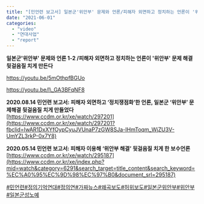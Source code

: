 ```yaml
---
title: "[민언련 보고서] 일본군'위안부' 문제와 언론/피해자 외면하고 정치하는 언론이 '위안부' 문제 해결 뒷걸음질 치게 만든다"
date: "2021-06-01"
categories: 
  - "video"
  - "연대사업"
  - "report"
---
```


**일본군'위안부' 문제와 언론 1-2 /피해자 외면하고 정치하는 언론이 '위안부' 문제 해결 뒷걸음질 치게 만든다**

https://youtu.be/5mOthpfBGUo

https://youtu.be/l\_GA3BFqNF8

**2020.08.14 민언련 보고서: 피해자 외면하고 ‘정치쟁점화’한 언론, 일본군 ‘위안부’ 문제해결 뒷걸음질 치게 만들었다**  
[https://www.ccdm.or.kr/xe/watch/297201](https://www.ccdm.or.kr/xe/watch/297201?fbclid=IwAR1DxXYfOypCyuJVUnaP7zGW8SJa-IHmToqm_WjZU3V-UmYZL3rkP-0x7Y8)

**2020.05.14 민언련 보고서: 피해자 이용해 ‘위안부 해결’ 뒷걸음질 치게 한 보수언론**  
[https://www.ccdm.or.kr/xe/watch/295187](https://www.ccdm.or.kr/xe/index.php?mid=watch&category=6291&search_target=title_content&search_keyword=%EC%A0%95%EC%9D%98%EC%97%B0&document_srl=295187)

[#민언련](https://www.facebook.com/hashtag/%EB%AF%BC%EC%96%B8%EB%A0%A8?__eep__=6&__cft__[0]=AZWCULePSG2gQLfXgMHjAqYPrKrtT4PKXMoMsXwzLjtJtadN2t8pqo2AcHfhZYfPvHESXgV3JH9Bzk4ctsnXDpUeg5CC5FXVkGgCO8qHwSo6QMfw4nFVkDz3Mq0x5jBMsI0ghAF8BDInQ5sWunWCcm2ME3ykh5hawIqdj2ncWdI_pdNTIQnNZgQrOBE6kxpk2fM&__tn__=*NK-R)[#정의기억연대](https://www.facebook.com/hashtag/%EC%A0%95%EC%9D%98%EA%B8%B0%EC%96%B5%EC%97%B0%EB%8C%80?__eep__=6&__cft__[0]=AZWCULePSG2gQLfXgMHjAqYPrKrtT4PKXMoMsXwzLjtJtadN2t8pqo2AcHfhZYfPvHESXgV3JH9Bzk4ctsnXDpUeg5CC5FXVkGgCO8qHwSo6QMfw4nFVkDz3Mq0x5jBMsI0ghAF8BDInQ5sWunWCcm2ME3ykh5hawIqdj2ncWdI_pdNTIQnNZgQrOBE6kxpk2fM&__tn__=*NK-R)[#정의연](https://www.facebook.com/hashtag/%EC%A0%95%EC%9D%98%EC%97%B0?__eep__=6&__cft__[0]=AZWCULePSG2gQLfXgMHjAqYPrKrtT4PKXMoMsXwzLjtJtadN2t8pqo2AcHfhZYfPvHESXgV3JH9Bzk4ctsnXDpUeg5CC5FXVkGgCO8qHwSo6QMfw4nFVkDz3Mq0x5jBMsI0ghAF8BDInQ5sWunWCcm2ME3ykh5hawIqdj2ncWdI_pdNTIQnNZgQrOBE6kxpk2fM&__tn__=*NK-R)[#가짜뉴스](https://www.facebook.com/hashtag/%EA%B0%80%EC%A7%9C%EB%89%B4%EC%8A%A4?__eep__=6&__cft__[0]=AZWCULePSG2gQLfXgMHjAqYPrKrtT4PKXMoMsXwzLjtJtadN2t8pqo2AcHfhZYfPvHESXgV3JH9Bzk4ctsnXDpUeg5CC5FXVkGgCO8qHwSo6QMfw4nFVkDz3Mq0x5jBMsI0ghAF8BDInQ5sWunWCcm2ME3ykh5hawIqdj2ncWdI_pdNTIQnNZgQrOBE6kxpk2fM&__tn__=*NK-R)[#왜곡보도](https://www.facebook.com/hashtag/%EC%99%9C%EA%B3%A1%EB%B3%B4%EB%8F%84?__eep__=6&__cft__[0]=AZWCULePSG2gQLfXgMHjAqYPrKrtT4PKXMoMsXwzLjtJtadN2t8pqo2AcHfhZYfPvHESXgV3JH9Bzk4ctsnXDpUeg5CC5FXVkGgCO8qHwSo6QMfw4nFVkDz3Mq0x5jBMsI0ghAF8BDInQ5sWunWCcm2ME3ykh5hawIqdj2ncWdI_pdNTIQnNZgQrOBE6kxpk2fM&__tn__=*NK-R)[#허위보도](https://www.facebook.com/hashtag/%ED%97%88%EC%9C%84%EB%B3%B4%EB%8F%84?__eep__=6&__cft__[0]=AZWCULePSG2gQLfXgMHjAqYPrKrtT4PKXMoMsXwzLjtJtadN2t8pqo2AcHfhZYfPvHESXgV3JH9Bzk4ctsnXDpUeg5CC5FXVkGgCO8qHwSo6QMfw4nFVkDz3Mq0x5jBMsI0ghAF8BDInQ5sWunWCcm2ME3ykh5hawIqdj2ncWdI_pdNTIQnNZgQrOBE6kxpk2fM&__tn__=*NK-R)[#일본군위안부](https://www.facebook.com/hashtag/%EC%9D%BC%EB%B3%B8%EA%B5%B0%EC%9C%84%EC%95%88%EB%B6%80?__eep__=6&__cft__[0]=AZWCULePSG2gQLfXgMHjAqYPrKrtT4PKXMoMsXwzLjtJtadN2t8pqo2AcHfhZYfPvHESXgV3JH9Bzk4ctsnXDpUeg5CC5FXVkGgCO8qHwSo6QMfw4nFVkDz3Mq0x5jBMsI0ghAF8BDInQ5sWunWCcm2ME3ykh5hawIqdj2ncWdI_pdNTIQnNZgQrOBE6kxpk2fM&__tn__=*NK-R)[#위안부](https://www.facebook.com/hashtag/%EC%9C%84%EC%95%88%EB%B6%80?__eep__=6&__cft__[0]=AZWCULePSG2gQLfXgMHjAqYPrKrtT4PKXMoMsXwzLjtJtadN2t8pqo2AcHfhZYfPvHESXgV3JH9Bzk4ctsnXDpUeg5CC5FXVkGgCO8qHwSo6QMfw4nFVkDz3Mq0x5jBMsI0ghAF8BDInQ5sWunWCcm2ME3ykh5hawIqdj2ncWdI_pdNTIQnNZgQrOBE6kxpk2fM&__tn__=*NK-R)[#일본군성노예](https://www.facebook.com/hashtag/%EC%9D%BC%EB%B3%B8%EA%B5%B0%EC%84%B1%EB%85%B8%EC%98%88?__eep__=6&__cft__[0]=AZWCULePSG2gQLfXgMHjAqYPrKrtT4PKXMoMsXwzLjtJtadN2t8pqo2AcHfhZYfPvHESXgV3JH9Bzk4ctsnXDpUeg5CC5FXVkGgCO8qHwSo6QMfw4nFVkDz3Mq0x5jBMsI0ghAF8BDInQ5sWunWCcm2ME3ykh5hawIqdj2ncWdI_pdNTIQnNZgQrOBE6kxpk2fM&__tn__=*NK-R)
